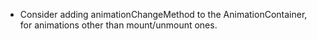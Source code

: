 - Consider adding animationChangeMethod to the AnimationContainer, for animations other than mount/unmount ones.
